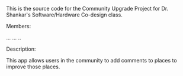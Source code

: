 This is the source code for the Community Upgrade Project 
for Dr. Shankar's Software/Hardware Co-design class.

Members:

...
...
..


Description:

This app allows users in the community to add comments to places to improve those places.